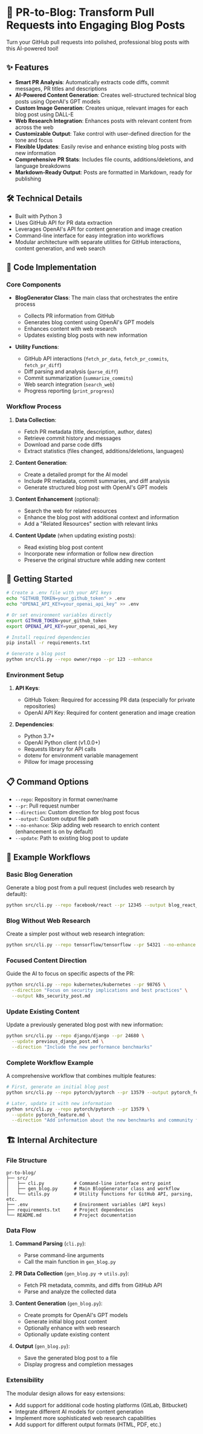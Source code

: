 # 🚀 PR-to-Blog: Transform Pull Requests into Engaging Blog Posts

Turn your GitHub pull requests into polished, professional blog posts with this AI-powered tool!

## ✨ Features

- **Smart PR Analysis**: Automatically extracts code diffs, commit messages, PR titles and descriptions
- **AI-Powered Content Generation**: Creates well-structured technical blog posts using OpenAI's GPT models
- **Custom Image Generation**: Creates unique, relevant images for each blog post using DALL-E
- **Web Research Integration**: Enhances posts with relevant content from across the web
- **Customizable Output**: Take control with user-defined direction for the tone and focus
- **Flexible Updates**: Easily revise and enhance existing blog posts with new information
- **Comprehensive PR Stats**: Includes file counts, additions/deletions, and language breakdowns
- **Markdown-Ready Output**: Posts are formatted in Markdown, ready for publishing

## 🛠️ Technical Details

- Built with Python 3
- Uses GitHub API for PR data extraction
- Leverages OpenAI's API for content generation and image creation
- Command-line interface for easy integration into workflows
- Modular architecture with separate utilities for GitHub interactions, content generation, and web search

## 🧩 Code Implementation

### Core Components

- **BlogGenerator Class**: The main class that orchestrates the entire process
  - Collects PR information from GitHub
  - Generates blog content using OpenAI's GPT models
  - Enhances content with web research
  - Updates existing blog posts with new information

- **Utility Functions**:
  - GitHub API interactions (`fetch_pr_data`, `fetch_pr_commits`, `fetch_pr_diff`)
  - Diff parsing and analysis (`parse_diff`)
  - Commit summarization (`summarize_commits`)
  - Web search integration (`search_web`)
  - Progress reporting (`print_progress`)

### Workflow Process

1. **Data Collection**: 
   - Fetch PR metadata (title, description, author, dates)
   - Retrieve commit history and messages
   - Download and parse code diffs
   - Extract statistics (files changed, additions/deletions, languages)

2. **Content Generation**:
   - Create a detailed prompt for the AI model
   - Include PR metadata, commit summaries, and diff analysis
   - Generate structured blog post with OpenAI's GPT models

3. **Content Enhancement** (optional):
   - Search the web for related resources
   - Enhance the blog post with additional context and information
   - Add a "Related Resources" section with relevant links

4. **Content Update** (when updating existing posts):
   - Read existing blog post content
   - Incorporate new information or follow new direction
   - Preserve the original structure while adding new content

## 🚦 Getting Started

```bash
# Create a .env file with your API keys
echo "GITHUB_TOKEN=your_github_token" > .env
echo "OPENAI_API_KEY=your_openai_api_key" >> .env

# Or set environment variables directly
export GITHUB_TOKEN=your_github_token
export OPENAI_API_KEY=your_openai_api_key

# Install required dependencies
pip install -r requirements.txt

# Generate a blog post
python src/cli.py --repo owner/repo --pr 123 --enhance
```

### Environment Setup

1. **API Keys**:
   - GitHub Token: Required for accessing PR data (especially for private repositories)
   - OpenAI API Key: Required for content generation and image creation

2. **Dependencies**:
   - Python 3.7+
   - OpenAI Python client (v1.0.0+)
   - Requests library for API calls
   - dotenv for environment variable management
   - Pillow for image processing

## 📋 Command Options

- `--repo`: Repository in format owner/name
- `--pr`: Pull request number
- `--direction`: Custom direction for blog post focus
- `--output`: Custom output file path
- `--no-enhance`: Skip adding web research to enrich content (enhancement is on by default)
- `--update`: Path to existing blog post to update

## 🔄 Example Workflows

### Basic Blog Generation

Generate a blog post from a pull request (includes web research by default):

```bash
python src/cli.py --repo facebook/react --pr 12345 --output blog_react_hooks.md
```

### Blog Without Web Research

Create a simpler post without web research integration:

```bash
python src/cli.py --repo tensorflow/tensorflow --pr 54321 --no-enhance --output tensorflow_feature.md
```

### Focused Content Direction

Guide the AI to focus on specific aspects of the PR:

```bash
python src/cli.py --repo kubernetes/kubernetes --pr 98765 \
  --direction "Focus on security implications and best practices" \
  --output k8s_security_post.md
```

### Update Existing Content

Update a previously generated blog post with new information:

```bash
python src/cli.py --repo django/django --pr 24680 \
  --update previous_django_post.md \
  --direction "Include the new performance benchmarks"
```

### Complete Workflow Example

A comprehensive workflow that combines multiple features:

```bash
# First, generate an initial blog post
python src/cli.py --repo pytorch/pytorch --pr 13579 --output pytorch_feature.md

# Later, update it with new information
python src/cli.py --repo pytorch/pytorch --pr 13579 \
  --update pytorch_feature.md \
  --direction "Add information about the new benchmarks and community feedback"
```

## 🏗️ Internal Architecture

### File Structure

```
pr-to-blog/
├── src/
│   ├── cli.py           # Command-line interface entry point
│   ├── gen_blog.py      # Main BlogGenerator class and workflow
│   └── utils.py         # Utility functions for GitHub API, parsing, etc.
├── .env                 # Environment variables (API keys)
├── requirements.txt     # Project dependencies
└── README.md            # Project documentation
```

### Data Flow

1. **Command Parsing** (`cli.py`):
   - Parse command-line arguments
   - Call the main function in `gen_blog.py`

2. **PR Data Collection** (`gen_blog.py` → `utils.py`):
   - Fetch PR metadata, commits, and diffs from GitHub API
   - Parse and analyze the collected data

3. **Content Generation** (`gen_blog.py`):
   - Create prompts for OpenAI's GPT models
   - Generate initial blog post content
   - Optionally enhance with web research
   - Optionally update existing content

4. **Output** (`gen_blog.py`):
   - Save the generated blog post to a file
   - Display progress and completion messages

### Extensibility

The modular design allows for easy extensions:
- Add support for additional code hosting platforms (GitLab, Bitbucket)
- Integrate different AI models for content generation
- Implement more sophisticated web research capabilities
- Add support for different output formats (HTML, PDF, etc.)
